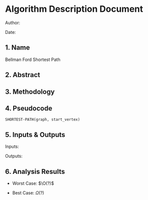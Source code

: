 # Algorithm Description Document

Author: 

Date: 

## 1. Name
Bellman Ford Shortest Path

## 2. Abstract

## 3. Methodology

## 4. Pseudocode

```
SHORTEST-PATH(graph, start_vertex)

```

## 5. Inputs & Outputs

Inputs:

Outputs:


## 6. Analysis Results

* Worst Case: $\O(?)$

* Best Case: $\Omega(?)$

